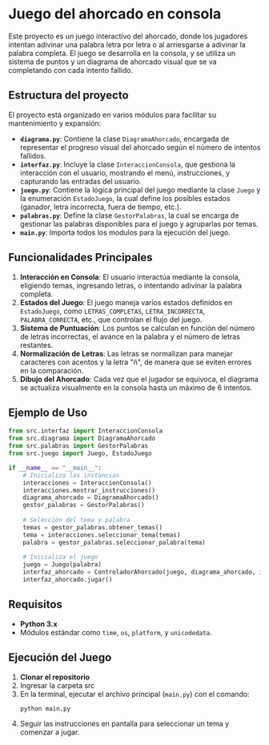 
# Juego del ahorcado en consola

Este proyecto es un juego interactivo del ahorcado, donde los jugadores intentan adivinar una palabra letra por letra o al arriesgarse a adivinar la palabra completa. El juego se desarrolla en la consola, y se utiliza un sistema de puntos y un diagrama de ahorcado visual que se va completando con cada intento fallido.

## Estructura del proyecto

El proyecto está organizado en varios módulos para facilitar su mantenimiento y expansión:

- **`diagrama.py`**: Contiene la clase `DiagramaAhorcado`, encargada de representar el progreso visual del ahorcado según el número de intentos fallidos.
- **`interfaz.py`**: Incluye la clase `InteraccionConsola`, que gestiona la interacción con el usuario, mostrando el menú, instrucciones, y capturando las entradas del usuario.
- **`juego.py`**: Contiene la lógica principal del juego mediante la clase `Juego` y la enumeración `EstadoJuego`, la cual define los posibles estados (ganador, letra incorrecta, fuera de tiempo, etc.).
- **`palabras.py`**: Define la clase `GestorPalabras`, la cual se encarga de gestionar las palabras disponibles para el juego y agruparlas por temas.
- **`main.py`**: Importa todos los modulos para la ejecución del juego.

## Funcionalidades Principales

1. **Interacción en Consola**: El usuario interactúa mediante la consola, eligiendo temas, ingresando letras, o intentando adivinar la palabra completa.
2. **Estados del Juego**: El juego maneja varios estados definidos en `EstadoJuego`, como `LETRAS_COMPLETAS`, `LETRA_INCORRECTA`, `PALABRA_CORRECTA`, etc., que controlan el flujo del juego.
3. **Sistema de Puntuación**: Los puntos se calculan en función del número de letras incorrectas, el avance en la palabra y el número de letras restantes.
4. **Normalización de Letras**: Las letras se normalizan para manejar caracteres con acentos y la letra "ñ", de manera que se eviten errores en la comparación.
5. **Dibujo del Ahorcado**: Cada vez que el jugador se equivoca, el diagrama se actualiza visualmente en la consola hasta un máximo de 6 intentos.

## Ejemplo de Uso

```python
from src.interfaz import InteraccionConsola
from src.diagrama import DiagramaAhorcado
from src.palabras import GestorPalabras
from src.juego import Juego, EstadoJuego

if __name__ == "__main__":
    # Inicializa las instancias
    interacciones = InteraccionConsola()
    interacciones.mostrar_instrucciones()
    diagrama_ahorcado = DiagramaAhorcado()
    gestor_palabras = GestorPalabras()
    
    # Selección del tema y palabra
    temas = gestor_palabras.obtener_temas()
    tema = interacciones.seleccionar_tema(temas)
    palabra = gestor_palabras.seleccionar_palabra(tema)
    
    # Inicializa el juego
    juego = Juego(palabra)
    interfaz_ahorcado = ControladorAhorcado(juego, diagrama_ahorcado, interacciones)
    interfaz_ahorcado.jugar()
```


## Requisitos

- **Python 3.x**
- Módulos estándar como `time`, `os`, `platform`, y `unicodedata`.

## Ejecución del Juego

1. **Clonar el repositorio** 
2. Ingresar la carpeta src
2. En la terminal, ejecutar el archivo principal (`main.py`) con el comando:
   ```bash
   python main.py
   ```
3. Seguir las instrucciones en pantalla para seleccionar un tema y comenzar a jugar.



